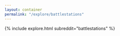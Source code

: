 ```yaml
---
layout: container
permalink: "/explore/battlestations"
---
```


<link rel="stylesheet" type="text/css" href="/static/css/explore.css">
{% include explore.html subreddit="battlestations" %}
